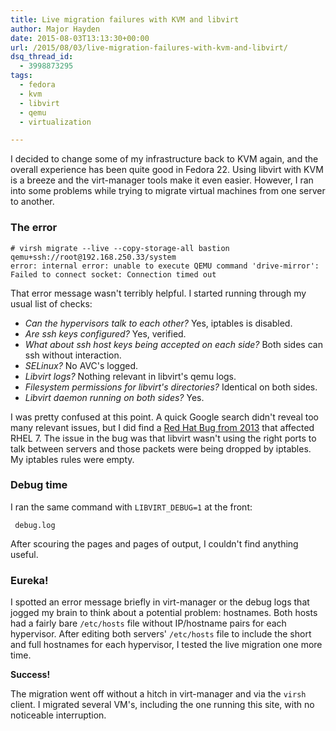 ```yaml
---
title: Live migration failures with KVM and libvirt
author: Major Hayden
date: 2015-08-03T13:13:30+00:00
url: /2015/08/03/live-migration-failures-with-kvm-and-libvirt/
dsq_thread_id:
  - 3998873295
tags:
  - fedora
  - kvm
  - libvirt
  - qemu
  - virtualization

---
```

I decided to change some of my infrastructure back to KVM again, and the overall experience has been quite good in Fedora 22. Using libvirt with KVM is a breeze and the virt-manager tools make it even easier. However, I ran into some problems while trying to migrate virtual machines from one server to another.

### The error

```
# virsh migrate --live --copy-storage-all bastion qemu+ssh://root@192.168.250.33/system
error: internal error: unable to execute QEMU command 'drive-mirror': Failed to connect socket: Connection timed out
```


That error message wasn't terribly helpful. I started running through my usual list of checks:

  * _Can the hypervisors talk to each other?_ Yes, iptables is disabled.
  * _Are ssh keys configured?_ Yes, verified.
  * _What about ssh host keys being accepted on each side?_ Both sides can ssh without interaction.
  * _SELinux?_ No AVC's logged.
  * _Libvirt logs?_ Nothing relevant in libvirt's qemu logs.
  * _Filesystem permissions for libvirt's directories?_ Identical on both sides.
  * _Libvirt daemon running on both sides?_ Yes.

I was pretty confused at this point. A quick Google search didn't reveal too many relevant issues, but I did find a [Red Hat Bug from 2013][1] that affected RHEL 7. The issue in the bug was that libvirt wasn't using the right ports to talk between servers and those packets were being dropped by iptables. My iptables rules were empty.

### Debug time

I ran the same command with `LIBVIRT_DEBUG=1` at the front:

```
 debug.log
```


After scouring the pages and pages of output, I couldn't find anything useful.

### Eureka!

I spotted an error message briefly in virt-manager or the debug logs that jogged my brain to think about a potential problem: hostnames. Both hosts had a fairly bare `/etc/hosts` file without IP/hostname pairs for each hypervisor. After editing both servers' `/etc/hosts` file to include the short and full hostnames for each hypervisor, I tested the live migration one more time.

**Success!**

The migration went off without a hitch in virt-manager and via the `virsh` client. I migrated several VM's, including the one running this site, with no noticeable interruption.

 [1]: https://bugzilla.redhat.com/show_bug.cgi?id=1025699
